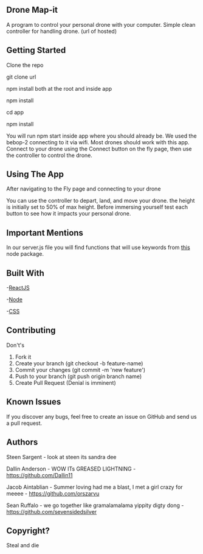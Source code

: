 ## Drone Map-it
A program to control your personal drone with your computer. Simple clean controller for handling drone. (url of hosted)

## Getting Started
Clone the repo

git clone url

npm install both at the root and inside app

npm install 

cd app 

npm install

You will run npm start inside app where you should already be. We used the bebop-2 connecting to it via wifi. Most drones should work with this app. Connect to your drone using the Connect button on the fly page, then use the controller to control the drone.

## Using The App

After navigating to the Fly page and connecting to your drone
<!--gif of clicking on navigating to fly page and fly-->
You can use the controller to depart, land, and move your drone. the height is initially set to 50% of max height. Before immersing yourself test each button to see how it impacts your personal drone.

## Important Mentions

In our server.js file you will find functions that will use keywords from <a href="https://github.com/hybridgroup/node-bebop">this</a> node package.

## Built With
-<a href="https://facebook.github.io/react/">ReactJS</a>

-<a href="https://nodejs.org/en/">Node</a>

-<a href="https://www.w3.org/Style/CSS/Overview.en.html">CSS</a>

## Contributing
Don't's

1. Fork it
2. Create your branch (git checkout -b feature-name)
3. Commit your changes (git commit -m 'new feature')
4. Push to your branch (git push origin branch name)
5. Create Pull Request (Denial is imminent)

## Known Issues

If you discover any bugs, feel free to create an issue on GitHub and send us a pull request.

## Authors
Steen Sargent - look at steen its sandra dee

Dallin Anderson - WOW ITs GREASED LIGHTNING - https://github.com/Dallin11

Jacob Aintablian -  Summer loving had me a blast, I met a girl crazy for meeee - https://github.com/orszarvu

Sean Ruffalo - we go together like gramalamalama yippity digty dong - https://github.com/sevensidedsilver

## Copyright?
Steal and die
